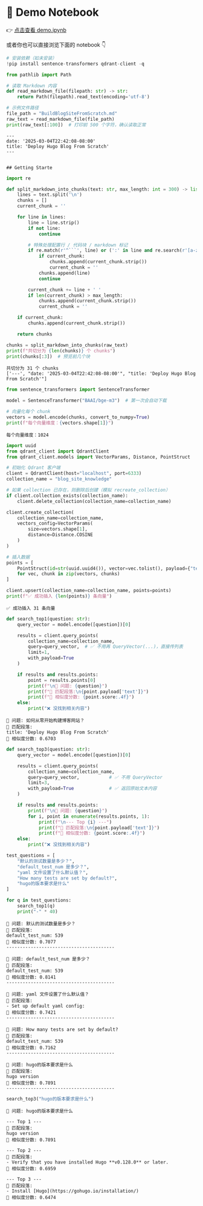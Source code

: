 # 📓 Demo Notebook

👉 [点击查看 demo.ipynb](./demo.ipynb)

或者你也可以直接浏览下面的 notebook 👇


```python
# 安装依赖（如未安装）
!pip install sentence-transformers qdrant-client -q

```


```python
from pathlib import Path

# 读取 Markdown 内容
def read_markdown_file(filepath: str) -> str:
    return Path(filepath).read_text(encoding='utf-8')

# 示例文件路径
file_path = "BuildBlogSiteFromScratch.md"
raw_text = read_markdown_file(file_path)
print(raw_text[:100])  # 打印前 500 个字符，确认读取正常

```

    ---
    date: '2025-03-04T22:42:08-08:00'
    title: 'Deploy Hugo Blog From Scratch'
    ---
    
    
    ## Getting Starte



```python
import re

def split_markdown_into_chunks(text: str, max_length: int = 300) -> list:
    lines = text.split('\n')
    chunks = []
    current_chunk = ''

    for line in lines:
        line = line.strip()
        if not line:
            continue

        # 特殊处理配置行 / 代码块 / markdown 标记
        if re.match(r'^```', line) or (':' in line and re.search(r'[a-zA-Z_]+:', line)):
            if current_chunk:
                chunks.append(current_chunk.strip())
                current_chunk = ''
            chunks.append(line)
            continue

        current_chunk += line + ' '
        if len(current_chunk) > max_length:
            chunks.append(current_chunk.strip())
            current_chunk = ''

    if current_chunk:
        chunks.append(current_chunk.strip())

    return chunks

chunks = split_markdown_into_chunks(raw_text)
print(f"共切分为 {len(chunks)} 个 chunks")
print(chunks[:3])  # 预览前几个块

```

    共切分为 31 个 chunks
    ['---', "date: '2025-03-04T22:42:08-08:00'", "title: 'Deploy Hugo Blog From Scratch'"]



```python
from sentence_transformers import SentenceTransformer

model = SentenceTransformer("BAAI/bge-m3")  # 第一次会自动下载

# 向量化每个 chunk
vectors = model.encode(chunks, convert_to_numpy=True)
print(f"每个向量维度：{vectors.shape[1]}")

```

    每个向量维度：1024



```python
import uuid
from qdrant_client import QdrantClient
from qdrant_client.models import VectorParams, Distance, PointStruct

# 初始化 Qdrant 客户端
client = QdrantClient(host="localhost", port=6333)
collection_name = "blog_site_knowledge"

# 如果 collection 已存在，则删除后创建（模拟 recreate_collection）
if client.collection_exists(collection_name):
    client.delete_collection(collection_name=collection_name)

client.create_collection(
    collection_name=collection_name,
    vectors_config=VectorParams(
        size=vectors.shape[1],
        distance=Distance.COSINE
    )
)

# 插入数据
points = [
    PointStruct(id=str(uuid.uuid4()), vector=vec.tolist(), payload={"text": chunk})
    for vec, chunk in zip(vectors, chunks)
]

client.upsert(collection_name=collection_name, points=points)
print(f"✅ 成功插入 {len(points)} 条向量")

```

    ✅ 成功插入 31 条向量



```python
def search_top1(question: str):
    query_vector = model.encode([question])[0]

    results = client.query_points(
        collection_name=collection_name,
        query=query_vector,  # ✅ 不用再 QueryVector(...)，直接传列表
        limit=1,
        with_payload=True
    )

    if results and results.points:
        point = results.points[0]
        print(f"\n📌 问题: {question}")
        print(f"🔹 匹配段落:\n{point.payload['text']}")
        print(f"🥇 相似度分数: {point.score:.4f}")
    else:
        print("❌ 没找到相关内容")
```

    
    📌 问题: 如何从零开始构建博客网站？
    🔹 匹配段落:
    title: 'Deploy Hugo Blog From Scratch'
    🥇 相似度分数: 0.6703



```python
def search_top3(question: str):
    query_vector = model.encode([question])[0]

    results = client.query_points(
        collection_name=collection_name,
        query=query_vector,           # ✅ 不用 QueryVector
        limit=3,
        with_payload=True             # ✅ 返回原始文本内容
    )

    if results and results.points:
        print(f"\n📌 问题: {question}")
        for i, point in enumerate(results.points, 1):
            print(f"\n--- Top {i} ---")
            print(f"🔹 匹配段落:\n{point.payload['text']}")
            print(f"🥇 相似度分数: {point.score:.4f}")
    else:
        print("❌ 没找到相关内容")

```


```python
test_questions = [
    "默认的测试数量是多少？",
    "default_test_num 是多少？",
    "yaml 文件设置了什么默认值？",
    "How many tests are set by default?",
    "hugo的版本要求是什么"
]

for q in test_questions:
    search_top1(q)
    print("-" * 40)

```

    
    📌 问题: 默认的测试数量是多少？
    🔹 匹配段落:
    default_test_num: 539
    🥇 相似度分数: 0.7077
    ----------------------------------------
    
    📌 问题: default_test_num 是多少？
    🔹 匹配段落:
    default_test_num: 539
    🥇 相似度分数: 0.8141
    ----------------------------------------
    
    📌 问题: yaml 文件设置了什么默认值？
    🔹 匹配段落:
    - Set up default yaml config:
    🥇 相似度分数: 0.7421
    ----------------------------------------
    
    📌 问题: How many tests are set by default?
    🔹 匹配段落:
    default_test_num: 539
    🥇 相似度分数: 0.7162
    ----------------------------------------
    
    📌 问题: hugo的版本要求是什么
    🔹 匹配段落:
    hugo version
    🥇 相似度分数: 0.7891
    ----------------------------------------



```python
search_top3("hugo的版本要求是什么")
```

    
    📌 问题: hugo的版本要求是什么
    
    --- Top 1 ---
    🔹 匹配段落:
    hugo version
    🥇 相似度分数: 0.7891
    
    --- Top 2 ---
    🔹 匹配段落:
    - Verify that you have installed Hugo **v0.128.0** or later.
    🥇 相似度分数: 0.6959
    
    --- Top 3 ---
    🔹 匹配段落:
    - Install [Hugo](https://gohugo.io/installation/)
    🥇 相似度分数: 0.6474

